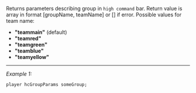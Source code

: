 Returns parameters describing group in `high command` bar. Return value is array in format [groupName, teamName] or [] if error. Possible values for team name:
* **"teammain"** (default)
* **"teamred"**
* **"teamgreen"**
* **"teamblue"**
* **"teamyellow"**


---
*Example 1:*
```sqf
player hcGroupParams someGroup;
```